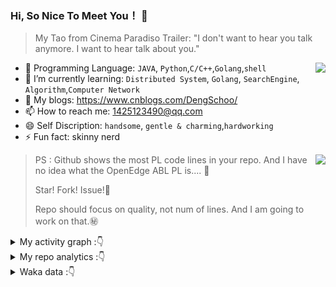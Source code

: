 ### Hi, So Nice To Meet You！ 👋

> My Tao from Cinema Paradiso Trailer: "I don't want to hear you talk anymore. I want to hear talk about you."

<img align="right" src="https://github-readme-stats.vercel.app/api?username=DengSchoo&show_icons=true&theme=tokyonight">

- 🔭 Programming Language: `JAVA`, `Python`,`C/C++`,`Golang`,`shell`
- 🌱 I’m currently learning: `Distributed System`, `Golang`, `SearchEngine`, `Algorithm`,`Computer Network`
- :notebook: My blogs: https://www.cnblogs.com/DengSchoo/
- 📫 How to reach me: 1425123490@qq.com
- 😄 Self Discription:  `handsome`, `gentle & charming`,`hardworking`
- ⚡ Fun fact: skinny nerd


<img align="right" src="https://github-readme-stats.vercel.app/api/top-langs/?username=DengSchoo&layout=compact">

> PS : Github shows the most PL code lines in your repo. And I have no idea what the OpenEdge ABL PL is.... :pig2:
>
> Star! Fork! Issue!:anger:
>
> Repo should focus on quality, not num of lines. And I am going to work on that.:secret:

<details> <summary>My activity graph :👇</summary>
    <center>
        <img src="https://github-readme-activity-graph.vercel.app/graph?username=DengSchoo&theme=dracula#picture_center" alt="Deng Schoo's github activity graph" style="zoom: 60%;" />
    </center>
</details>

<details> <summary>My repo analytics :👇</summary>
    <center>
        <img src="https://repobeats.axiom.co/api/embed/ad2eae98d37098a618d4e65a23e3223e6503627a.svg" alt="Alt" title="Repobeats analytics image" />
    </center>
</details>  
<details> <summary>Waka data :👇</summary>
<!--START_SECTION:waka-->
![Code Time](http://img.shields.io/badge/Code%20Time-476%20hrs%2010%20mins-blue)

![Profile Views](http://img.shields.io/badge/Profile%20Views-35-blue)

**🐱 My GitHub Data** 

> 📦 652.1 kB Used in GitHub's Storage 
 > 
> 🏆 45 Contributions in the Year 2024
 > 
> 🚫 Not Opted to Hire
 > 
> 📜 32 Public Repositories 
 > 
> 🔑 1 Private Repositories 
 > 
**I'm a Night 🦉** 

```text
🌞 Morning                51 commits          ███░░░░░░░░░░░░░░░░░░░░░░   11.06 % 
🌆 Daytime                97 commits          █████░░░░░░░░░░░░░░░░░░░░   21.04 % 
🌃 Evening                269 commits         ███████████████░░░░░░░░░░   58.35 % 
🌙 Night                  44 commits          ██░░░░░░░░░░░░░░░░░░░░░░░   09.54 % 
```


📊 **This Week I Spent My Time On** 

```text
🕑︎ Time Zone: Asia/Shanghai

💬 Programming Languages: 
Java                     7 hrs 20 mins       ████████████████░░░░░░░░░   64.52 % 
Astro                    1 hr 44 mins        ████░░░░░░░░░░░░░░░░░░░░░   15.30 % 
TypeScript               53 mins             ██░░░░░░░░░░░░░░░░░░░░░░░   07.84 % 
Go                       46 mins             ██░░░░░░░░░░░░░░░░░░░░░░░   06.78 % 
Groovy                   12 mins             ░░░░░░░░░░░░░░░░░░░░░░░░░   01.87 % 

🔥 Editors: 
IntelliJ IDEA            7 hrs 38 mins       █████████████████░░░░░░░░   67.15 % 
VS Code                  3 hrs 44 mins       ████████░░░░░░░░░░░░░░░░░   32.85 % 

🐱‍💻 Projects: 
ad-biz-avengers          7 hrs 36 mins       █████████████████░░░░░░░░   66.76 % 
tutorial                 2 hrs 4 mins        █████░░░░░░░░░░░░░░░░░░░░   18.21 % 
nextjs-dashboard         53 mins             ██░░░░░░░░░░░░░░░░░░░░░░░   07.85 % 
go-basic-learn           46 mins             ██░░░░░░░░░░░░░░░░░░░░░░░   06.78 % 
ad-biz-cyber             2 mins              ░░░░░░░░░░░░░░░░░░░░░░░░░   00.32 % 

💻 Operating System: 
Mac                      11 hrs 23 mins      █████████████████████████   100.00 % 
```

**I Mostly Code in HTML** 

```text
HTML                     3 repos             █████░░░░░░░░░░░░░░░░░░░░   20.00 % 
JavaScript               2 repos             ███░░░░░░░░░░░░░░░░░░░░░░   13.33 % 
Python                   2 repos             ███░░░░░░░░░░░░░░░░░░░░░░   13.33 % 
Vue                      1 repo              ██░░░░░░░░░░░░░░░░░░░░░░░   06.67 % 
C++                      1 repo              ██░░░░░░░░░░░░░░░░░░░░░░░   06.67 % 
```



**Timeline**

![Lines of Code chart](https://raw.githubusercontent.com/DengSchoo/DengSchoo/main/assets/bar_graph.png)


 Last Updated on 16/12/2024 06:39:49 UTC
<!--END_SECTION:waka-->

</details>
